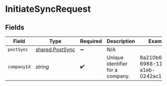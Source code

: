 # InitiateSyncRequest


## Fields

| Field                                              | Type                                               | Required                                           | Description                                        | Example                                            |
| -------------------------------------------------- | -------------------------------------------------- | -------------------------------------------------- | -------------------------------------------------- | -------------------------------------------------- |
| `postSync`                                         | [shared.PostSync](../../models/shared/postsync.md) | :heavy_minus_sign:                                 | N/A                                                |                                                    |
| `companyId`                                        | *string*                                           | :heavy_check_mark:                                 | Unique identifier for a company.                   | 8a210b68-6988-11ed-a1eb-0242ac120002               |
